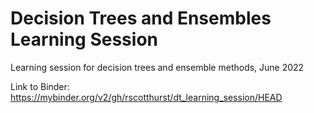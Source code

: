 # Decision Trees and Ensembles Learning Session
Learning session for decision trees and ensemble methods, June 2022

Link to Binder: https://mybinder.org/v2/gh/rscotthurst/dt_learning_session/HEAD
